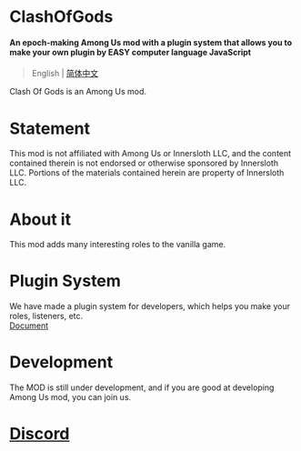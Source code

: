 ﻿# ClashOfGods
#### An epoch-making Among Us mod with a plugin system that allows you to make your own plugin by EASY computer language JavaScript

> English | [简体中文](README-SChinese.md)

Clash Of Gods is an Among Us mod.<br />

# Statement
This mod is not affiliated with Among Us or Innersloth LLC, and the content contained therein is not endorsed or otherwise sponsored by Innersloth LLC. Portions of the materials contained herein are property of Innersloth LLC.

# About it
This mod adds many interesting roles to the vanilla game.

# Plugin System
We have made a plugin system for developers, which helps you make your roles, listeners, etc.
<br>
[Document](Plugin/About.md)

# Development
The MOD is still under development, and if you are good at developing Among Us mod, you can join us.

# [Discord](https://discord.gg/uWZGh4Chde)
